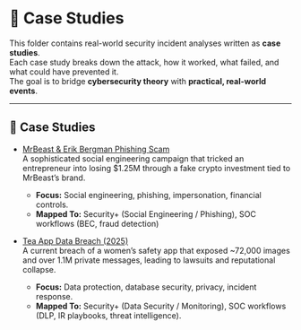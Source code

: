 # 📂 Case Studies

This folder contains real-world security incident analyses written as **case studies**.  
Each case study breaks down the attack, how it worked, what failed, and what could have prevented it.  
The goal is to bridge **cybersecurity theory** with **practical, real-world events**.

---

## 🔹 Case Studies

- [MrBeast & Erik Bergman Phishing Scam](mrbeast-erik-bergman-phishing.md)  
  A sophisticated social engineering campaign that tricked an entrepreneur into losing $1.25M through a fake crypto investment tied to MrBeast’s brand.  
  - **Focus:** Social engineering, phishing, impersonation, financial controls.  
  - **Mapped To:** Security+ (Social Engineering / Phishing), SOC workflows (BEC, fraud detection)

- [Tea App Data Breach (2025)](./tea-app-breach.md)  
  A current breach of a women’s safety app that exposed ~72,000 images and over 1.1M private messages, leading to lawsuits and reputational collapse.  
  - **Focus:** Data protection, database security, privacy, incident response.  
  - **Mapped To:** Security+ (Data Security / Monitoring), SOC workflows (DLP, IR playbooks, threat intelligence).  
